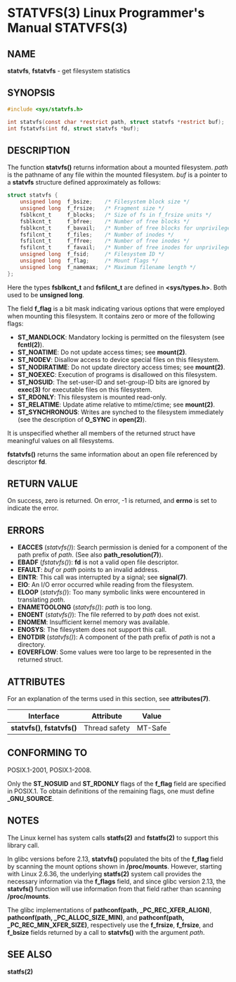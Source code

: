 # STATVFS(3) Linux Programmer's Manual STATVFS(3)

## NAME

**statvfs**, **fstatvfs** - get filesystem statistics

## SYNOPSIS

```c
#include <sys/statvfs.h>

int statvfs(const char *restrict path, struct statvfs *restrict buf);
int fstatvfs(int fd, struct statvfs *buf);
```

## DESCRIPTION

The function **statvfs()** returns information about a mounted filesystem. *path* is the pathname of any file within the mounted filesystem. *buf* is a pointer to a **statvfs** structure defined approximately as follows:

```c
struct statvfs {
    unsigned long  f_bsize;    /* Filesystem block size */
    unsigned long  f_frsize;   /* Fragment size */
    fsblkcnt_t     f_blocks;   /* Size of fs in f_frsize units */
    fsblkcnt_t     f_bfree;    /* Number of free blocks */
    fsblkcnt_t     f_bavail;   /* Number of free blocks for unprivileged users */
    fsfilcnt_t     f_files;    /* Number of inodes */
    fsfilcnt_t     f_ffree;    /* Number of free inodes */
    fsfilcnt_t     f_favail;   /* Number of free inodes for unprivileged users */
    unsigned long  f_fsid;     /* Filesystem ID */
    unsigned long  f_flag;     /* Mount flags */
    unsigned long  f_namemax;  /* Maximum filename length */
};
```

Here the types **fsblkcnt_t** and **fsfilcnt_t** are defined in **<sys/types.h>**. Both used to be **unsigned long**.

The field **f_flag** is a bit mask indicating various options that were employed when mounting this filesystem. It contains zero or more of the following flags:

- **ST_MANDLOCK**: Mandatory locking is permitted on the filesystem (see **fcntl(2)**).
- **ST_NOATIME**: Do not update access times; see **mount(2)**.
- **ST_NODEV**: Disallow access to device special files on this filesystem.
- **ST_NODIRATIME**: Do not update directory access times; see **mount(2)**.
- **ST_NOEXEC**: Execution of programs is disallowed on this filesystem.
- **ST_NOSUID**: The set-user-ID and set-group-ID bits are ignored by **exec(3)** for executable files on this filesystem.
- **ST_RDONLY**: This filesystem is mounted read-only.
- **ST_RELATIME**: Update atime relative to mtime/ctime; see **mount(2)**.
- **ST_SYNCHRONOUS**: Writes are synched to the filesystem immediately (see the description of **O_SYNC** in **open(2)**).

It is unspecified whether all members of the returned struct have meaningful values on all filesystems.

**fstatvfs()** returns the same information about an open file referenced by descriptor **fd**.

## RETURN VALUE

On success, zero is returned. On error, -1 is returned, and **errno** is set to indicate the error.

## ERRORS

- **EACCES** (*statvfs()*): Search permission is denied for a component of the path prefix of *path*. (See also **path_resolution(7)**).
- **EBADF** (*fstatvfs()*): **fd** is not a valid open file descriptor.
- **EFAULT**: *buf* or *path* points to an invalid address.
- **EINTR**: This call was interrupted by a signal; see **signal(7)**.
- **EIO**: An I/O error occurred while reading from the filesystem.
- **ELOOP** (*statvfs()*): Too many symbolic links were encountered in translating *path*.
- **ENAMETOOLONG** (*statvfs()*): *path* is too long.
- **ENOENT** (*statvfs()*): The file referred to by *path* does not exist.
- **ENOMEM**: Insufficient kernel memory was available.
- **ENOSYS**: The filesystem does not support this call.
- **ENOTDIR** (*statvfs()*): A component of the path prefix of *path* is not a directory.
- **EOVERFLOW**: Some values were too large to be represented in the returned struct.

## ATTRIBUTES

For an explanation of the terms used in this section, see **attributes(7)**.

| Interface          | Attribute     | Value          |
|--------------------|---------------|----------------|
| **statvfs()**, **fstatvfs()** | Thread safety | MT-Safe        |

## CONFORMING TO

POSIX.1-2001, POSIX.1-2008.

Only the **ST_NOSUID** and **ST_RDONLY** flags of the **f_flag** field are specified in POSIX.1. To obtain definitions of the remaining flags, one must define **_GNU_SOURCE**.

## NOTES

The Linux kernel has system calls **statfs(2)** and **fstatfs(2)** to support this library call.

In glibc versions before 2.13, **statvfs()** populated the bits of the **f_flag** field by scanning the mount options shown in **/proc/mounts**. However, starting with Linux 2.6.36, the underlying **statfs(2)** system call provides the necessary information via the **f_flags** field, and since glibc version 2.13, the **statvfs()** function will use information from that field rather than scanning **/proc/mounts**.

The glibc implementations of **pathconf(path, _PC_REC_XFER_ALIGN)**, **pathconf(path, _PC_ALLOC_SIZE_MIN)**, and **pathconf(path, _PC_REC_MIN_XFER_SIZE)**, respectively use the **f_frsize**, **f_frsize**, and **f_bsize** fields returned by a call to **statvfs()** with the argument *path*.

## SEE ALSO

**statfs(2)**
